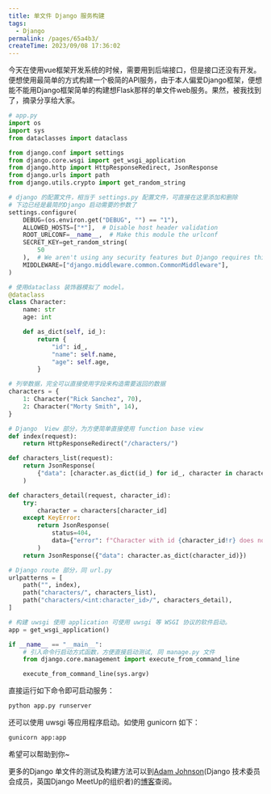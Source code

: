 ```yaml
---
title: 单文件 Django 服务构建
tags:
  - Django
permalink: /pages/65a4b3/
createTime: 2023/09/08 17:36:02
---
```


今天在使用vue框架开发系统的时候，需要用到后端接口，但是接口还没有开发。便想使用最简单的方式构建一个极简的API服务，由于本人偏爱Django框架，便想能不能用Django框架简单的构建想Flask那样的单文件web服务。果然，被我找到了，摘录分享给大家。

```python
# app.py 
import os
import sys
from dataclasses import dataclass

from django.conf import settings
from django.core.wsgi import get_wsgi_application
from django.http import HttpResponseRedirect, JsonResponse
from django.urls import path
from django.utils.crypto import get_random_string

# django 的配置文件，相当于 settings.py 配置文件，可直接在这里添加和删除
# 下边已经是最简的Django 启动需要的参数了
settings.configure(
    DEBUG=(os.environ.get("DEBUG", "") == "1"),
    ALLOWED_HOSTS=["*"],  # Disable host header validation
    ROOT_URLCONF=__name__,  # Make this module the urlconf
    SECRET_KEY=get_random_string(
        50
    ),  # We aren't using any security features but Django requires this setting
    MIDDLEWARE=["django.middleware.common.CommonMiddleware"],
)

# 使用dataclass 装饰器模拟了 model。
@dataclass
class Character:
    name: str
    age: int

    def as_dict(self, id_):
        return {
            "id": id_,
            "name": self.name,
            "age": self.age,
        }

# 列举数据，完全可以直接使用字段来构造需要返回的数据
characters = {
    1: Character("Rick Sanchez", 70),
    2: Character("Morty Smith", 14),
}

# Django  View 部分，为方便简单直接使用 function base view  
def index(request):
    return HttpResponseRedirect("/characters/")

def characters_list(request):
    return JsonResponse(
        {"data": [character.as_dict(id_) for id_, character in characters.items()]}
    )

def characters_detail(request, character_id):
    try:
        character = characters[character_id]
    except KeyError:
        return JsonResponse(
            status=404,
            data={"error": f"Character with id {character_id!r} does not exist."},
        )
    return JsonResponse({"data": character.as_dict(character_id)})

# Django route 部分，同 url.py 
urlpatterns = [
    path("", index),
    path("characters/", characters_list),
    path("characters/<int:character_id>/", characters_detail),
]

# 构建 uwsgi 使用 application 可使用 uwsgi 等 WSGI 协议的软件启动。 
app = get_wsgi_application()

if __name__ == "__main__":
    # 引入命令行启动方式函数，方便直接启动测试, 同 manage.py 文件
    from django.core.management import execute_from_command_line

    execute_from_command_line(sys.argv)
```

直接运行如下命令即可启动服务：

```bash 
python app.py runserver
```

还可以使用 uwsgi 等应用程序启动。如使用 gunicorn 如下：

```bash
gunicorn app:app
```

希望可以帮助到你~ 

更多的Django 单文件的测试及构建方法可以到[Adam Johnson](https://adamj.eu/)(Django 技术委员会成员，英国Django MeetUp的组织者)的[博客](https://adamj.eu/tech/2020/10/15/a-single-file-rest-api-in-django/)查阅。

